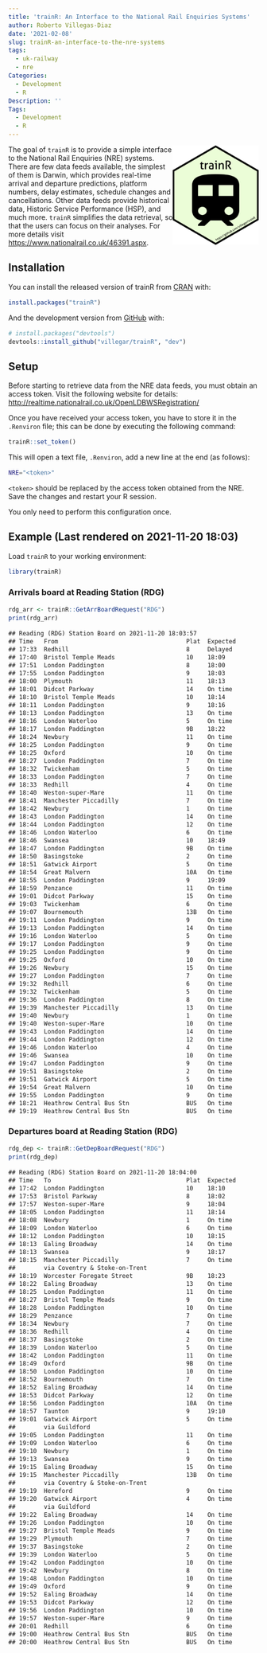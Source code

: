 ```yaml
---
title: 'trainR: An Interface to the National Rail Enquiries Systems'
author: Roberto Villegas-Diaz
date: '2021-02-08'
slug: trainR-an-interface-to-the-nre-systems
tags:
  - uk-railway
  - nre
Categories:
  - Development
  - R
Description: ''
Tags:
  - Development
  - R
---
```


<img src="https://raw.githubusercontent.com/villegar/trainR/main/inst/images/logo.png" alt="logo" align="right" height=200px/>

The goal of `trainR` is to provide a simple interface to the 
National Rail Enquiries (NRE) systems. There are few data feeds 
available, the simplest of them is Darwin, which provides real-time 
arrival and departure predictions, platform numbers, delay estimates, 
schedule changes and cancellations. Other data feeds provide historical 
data, Historic Service Performance (HSP), and much more. `trainR` 
simplifies the data retrieval, so that the users can focus on their 
analyses. For more details visit 
https://www.nationalrail.co.uk/46391.aspx.

## Installation

You can install the released version of trainR from [CRAN](https://CRAN.R-project.org) with:

``` r
install.packages("trainR")
```

And the development version from [GitHub](https://github.com/) with:

``` r
# install.packages("devtools")
devtools::install_github("villegar/trainR", "dev")
```

## Setup
Before starting to retrieve data from the NRE data feeds, you must obtain an access token. 
Visit the following website for details: http://realtime.nationalrail.co.uk/OpenLDBWSRegistration/

Once you have received your access token, you have to store it in the `.Renviron` file; this can be 
done by executing the following command:


```r
trainR::set_token()
```

This will open a text file, `.Renviron`, add a new line at the end (as follows):

```bash
NRE="<token>"
```

`<token>` should be replaced by the access token obtained from the NRE. Save the changes and restart 
your R session.

You only need to perform this configuration once.

## Example (Last rendered on 2021-11-20 18:03)

Load `trainR` to your working environment:

```r
library(trainR)
```

### Arrivals board at Reading Station (RDG)


```r
rdg_arr <- trainR::GetArrBoardRequest("RDG")
print(rdg_arr)
```

```
## Reading (RDG) Station Board on 2021-11-20 18:03:57
## Time   From                                    Plat  Expected
## 17:33  Redhill                                 8     Delayed
## 17:40  Bristol Temple Meads                    10    18:09
## 17:51  London Paddington                       8     18:00
## 17:55  London Paddington                       9     18:03
## 18:00  Plymouth                                11    18:13
## 18:01  Didcot Parkway                          14    On time
## 18:10  Bristol Temple Meads                    10    18:14
## 18:11  London Paddington                       9     18:16
## 18:13  London Paddington                       13    On time
## 18:16  London Waterloo                         5     On time
## 18:17  London Paddington                       9B    18:22
## 18:24  Newbury                                 11    On time
## 18:25  London Paddington                       9     On time
## 18:25  Oxford                                  10    On time
## 18:27  London Paddington                       7     On time
## 18:32  Twickenham                              5     On time
## 18:33  London Paddington                       7     On time
## 18:33  Redhill                                 4     On time
## 18:40  Weston-super-Mare                       11    On time
## 18:41  Manchester Piccadilly                   7     On time
## 18:42  Newbury                                 1     On time
## 18:43  London Paddington                       14    On time
## 18:44  London Paddington                       12    On time
## 18:46  London Waterloo                         6     On time
## 18:46  Swansea                                 10    18:49
## 18:47  London Paddington                       9B    On time
## 18:50  Basingstoke                             2     On time
## 18:51  Gatwick Airport                         5     On time
## 18:54  Great Malvern                           10A   On time
## 18:55  London Paddington                       9     19:09
## 18:59  Penzance                                11    On time
## 19:01  Didcot Parkway                          15    On time
## 19:03  Twickenham                              6     On time
## 19:07  Bournemouth                             13B   On time
## 19:11  London Paddington                       9     On time
## 19:13  London Paddington                       14    On time
## 19:16  London Waterloo                         5     On time
## 19:17  London Paddington                       9     On time
## 19:25  London Paddington                       9     On time
## 19:25  Oxford                                  10    On time
## 19:26  Newbury                                 15    On time
## 19:27  London Paddington                       7     On time
## 19:32  Redhill                                 6     On time
## 19:32  Twickenham                              5     On time
## 19:36  London Paddington                       8     On time
## 19:39  Manchester Piccadilly                   13    On time
## 19:40  Newbury                                 1     On time
## 19:40  Weston-super-Mare                       10    On time
## 19:43  London Paddington                       14    On time
## 19:44  London Paddington                       12    On time
## 19:46  London Waterloo                         4     On time
## 19:46  Swansea                                 10    On time
## 19:47  London Paddington                       9     On time
## 19:51  Basingstoke                             2     On time
## 19:51  Gatwick Airport                         5     On time
## 19:54  Great Malvern                           10    On time
## 19:55  London Paddington                       9     On time
## 18:21  Heathrow Central Bus Stn                BUS   On time
## 19:19  Heathrow Central Bus Stn                BUS   On time
```

### Departures board at Reading Station (RDG)


```r
rdg_dep <- trainR::GetDepBoardRequest("RDG")
print(rdg_dep)
```

```
## Reading (RDG) Station Board on 2021-11-20 18:04:00
## Time   To                                      Plat  Expected
## 17:42  London Paddington                       10    18:10
## 17:53  Bristol Parkway                         8     18:02
## 17:57  Weston-super-Mare                       9     18:04
## 18:05  London Paddington                       11    18:14
## 18:08  Newbury                                 1     On time
## 18:09  London Waterloo                         6     On time
## 18:12  London Paddington                       10    18:15
## 18:13  Ealing Broadway                         14    On time
## 18:13  Swansea                                 9     18:17
## 18:15  Manchester Piccadilly                   7     On time
##        via Coventry & Stoke-on-Trent           
## 18:19  Worcester Foregate Street               9B    18:23
## 18:22  Ealing Broadway                         13    On time
## 18:25  London Paddington                       11    On time
## 18:27  Bristol Temple Meads                    9     On time
## 18:28  London Paddington                       10    On time
## 18:29  Penzance                                7     On time
## 18:34  Newbury                                 7     On time
## 18:36  Redhill                                 4     On time
## 18:37  Basingstoke                             2     On time
## 18:39  London Waterloo                         5     On time
## 18:42  London Paddington                       11    On time
## 18:49  Oxford                                  9B    On time
## 18:50  London Paddington                       10    On time
## 18:52  Bournemouth                             7     On time
## 18:52  Ealing Broadway                         14    On time
## 18:53  Didcot Parkway                          12    On time
## 18:56  London Paddington                       10A   On time
## 18:57  Taunton                                 9     19:10
## 19:01  Gatwick Airport                         5     On time
##        via Guildford                           
## 19:05  London Paddington                       11    On time
## 19:09  London Waterloo                         6     On time
## 19:10  Newbury                                 1     On time
## 19:13  Swansea                                 9     On time
## 19:15  Ealing Broadway                         15    On time
## 19:15  Manchester Piccadilly                   13B   On time
##        via Coventry & Stoke-on-Trent           
## 19:19  Hereford                                9     On time
## 19:20  Gatwick Airport                         4     On time
##        via Guildford                           
## 19:22  Ealing Broadway                         14    On time
## 19:26  London Paddington                       10    On time
## 19:27  Bristol Temple Meads                    9     On time
## 19:29  Plymouth                                7     On time
## 19:37  Basingstoke                             2     On time
## 19:39  London Waterloo                         5     On time
## 19:42  London Paddington                       10    On time
## 19:42  Newbury                                 8     On time
## 19:48  London Paddington                       10    On time
## 19:49  Oxford                                  9     On time
## 19:52  Ealing Broadway                         14    On time
## 19:53  Didcot Parkway                          12    On time
## 19:56  London Paddington                       10    On time
## 19:57  Weston-super-Mare                       9     On time
## 20:01  Redhill                                 6     On time
## 19:00  Heathrow Central Bus Stn                BUS   On time
## 20:00  Heathrow Central Bus Stn                BUS   On time
```
